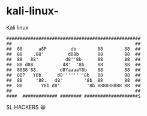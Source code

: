 # kali-linux-
Kali linux 

    ##################################################
    ##                                              ##
    ##  88      a8P         db        88        88  ##
    ##  88    .88'         d88b       88        88  ##
    ##  88   88'          d8''8b      88        88  ##
    ##  88 d88           d8'  '8b     88        88  ##
    ##  8888'88.        d8YaaaaY8b    88        88  ##
    ##  88P   Y8b      d8''''''''8b   88        88  ##
    ##  88     '88.   d8'        '8b  88        88  ##
    ##  88       Y8b d8'          '8b 888888888 88  ##
    ##                                              ##
    ####  ############# ######## ####################$

SL HACKERS 
😀
